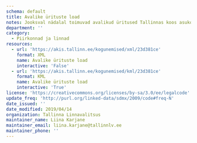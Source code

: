 ```yaml
---
schema: default
title: Avalike ürituste load
notes: Jooksval nädalal toimuvad avalikud üritused Tallinnas koos asukohtadega
department: ''
category:
  - Piirkonnad ja linnad
resources:
  - url: 'https://akis.tallinn.ee/kogunemised/xml/23d381ce'
    format: XML
    name: Avalike ürituste load
    interactive: 'False'
  - url: 'https://akis.tallinn.ee/kogunemised/kml/23d381ce'
    format: KML
    name: Avalike ürituste load
    interactive: 'True'
license: 'https://creativecommons.org/licenses/by-sa/3.0/ee/legalcode'
update_freq: 'http://purl.org/linked-data/sdmx/2009/code#freq-N'
date_issued: ''
date_modified: 2019/04/14
organization: Tallinna Linnavalitsus
maintainer_name: Liina Karjane
maintainer_email: liina.karjane@tallinnlv.ee
maintainer_phone: ''
---
```

